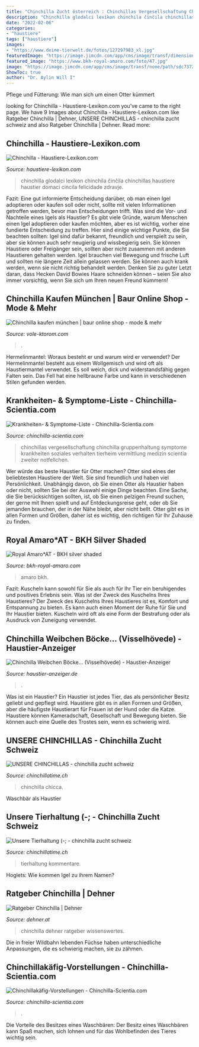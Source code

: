 ```yaml
---
title: "Chinchilla Zucht österreich : Chinchillas Vergesellschaftung Chinchilla Gruppenhaltung Symptome Krankheiten Soziales Verhalten Tierheim Vermittlung Medizin Scientia Zweiter Notfellchen"
description: "Chinchilla glodalci lexikon chinchila činčila chinchillas haustiere haustier domaci cincila felicidade zdravje"
date: "2022-02-06"
categories:
- "haustiere"
tags: ["haustiere"]
images:
- "https://www.deine-tierwelt.de/fotos/127297983_xl.jpg"
featuredImage: "https://image.jimcdn.com/app/cms/image/transf/dimension=640x1024:format=png/path/sdc7372c5fb1372b5/image/i4b173ecdb137a732/version/1581785479/image.png"
featured_image: "https://www.bkh-royal-amaro.com/foto/47.jpg"
image: "https://image.jimcdn.com/app/cms/image/transf/none/path/sdc7372c5fb1372b5/image/i1d9284ba9d7bd8f9/version/1458830796/image.jpg"
ShowToc: true
author: "Dr. Aylin Will I"
---
```



Pflege und Fütterung: Wie man sich um einen Otter kümmert

	

		
looking for Chinchilla - Haustiere-Lexikon.com you've came to the right page. We have 9 Images about Chinchilla - Haustiere-Lexikon.com like Ratgeber Chinchilla | Dehner, UNSERE CHINCHILLAS - chinchilla zucht schweiz and also Ratgeber Chinchilla | Dehner. Read more:
		
    
## Chinchilla - Haustiere-Lexikon.com

<img loading=lazy src="http://www.haustiere-lexikon.com/wp-content/uploads/2011/03/chinchilla.jpg" onerror="this.onerror=null;this.src='https://tse2.mm.bing.net/th?id=OIP.fA1hAGzY54_NRge-QAjmvQAAAA&amp;pid=15.1';" alt="Chinchilla - Haustiere-Lexikon.com">

_Source: haustiere-lexikon.com_

>chinchilla glodalci lexikon chinchila činčila chinchillas haustiere haustier domaci cincila felicidade zdravje. 

	

Fazit: Eine gut informierte Entscheidung darüber, ob man einen Igel adoptieren oder kaufen soll oder nicht, sollte mit vielen Informationen getroffen werden, bevor man Entscheidungen trifft.
Was sind die Vor- und Nachteile eines Igels als Haustier? Es gibt viele Gründe, warum Menschen einen Igel adoptieren oder kaufen möchten, aber es ist wichtig, vorher eine fundierte Entscheidung zu treffen. Hier sind einige wichtige Punkte, die Sie beachten sollten: Igel sind dafür bekannt, freundlich und verspielt zu sein, aber sie können auch sehr neugierig und wissbegierig sein. Sie können Haustiere oder Freigänger sein, sollten aber nicht zusammen mit anderen Haustieren gehalten werden. Igel brauchen viel Bewegung und frische Luft und sollten nie längere Zeit allein gelassen werden. Sie können auch krank werden, wenn sie nicht richtig behandelt werden. Denken Sie zu guter Letzt daran, dass Hecken David Bowies Haare schneiden können – seien Sie also immer vorsichtig, wenn Sie sich um Ihren neuen Freund kümmern!

    
## Chinchilla Kaufen München | Baur Online Shop - Mode &amp; Mehr

<img loading=lazy src="https://vole-ktorom.com/uvzgp/_F8v_wghHmOEpUuYSTsjlgHaFj.jpg" onerror="this.onerror=null;this.src='https://tse4.mm.bing.net/th?id=OIP.MtJJr8fpR6Tsp0soJIR80QAAAA&amp;pid=15.1';" alt="Chinchilla kaufen münchen | baur online shop - mode &amp; mehr">

_Source: vole-ktorom.com_

>. 

	

Hermelinmantel: Woraus besteht er und warum wird er verwendet?
Der Hermelinmantel besteht aus einem Wollgemisch und wird oft als Haustiermantel verwendet. Es soll weich, dick und widerstandsfähig gegen Falten sein. Das Fell hat eine hellbraune Farbe und kann in verschiedenen Stilen gefunden werden.

    
## Krankheiten- &amp; Symptome-Liste - Chinchilla-Scientia.com

<img loading=lazy src="https://image.jimcdn.com/app/cms/image/transf/none/path/sdbb8db05959db18e/image/i4885854e93040684/version/1536798208/image.jpg" onerror="this.onerror=null;this.src='https://tse1.mm.bing.net/th?id=OIP.1Axyqb6WaQ-kArNN50kEsAAAAA&amp;pid=15.1';" alt="Krankheiten- &amp; Symptome-Liste - Chinchilla-Scientia.com">

_Source: chinchilla-scientia.com_

>chinchillas vergesellschaftung chinchilla gruppenhaltung symptome krankheiten soziales verhalten tierheim vermittlung medizin scientia zweiter notfellchen. 

	

Wer würde das beste Haustier für Otter machen?
Otter sind eines der beliebtesten Haustiere der Welt. Sie sind freundlich und haben viel Persönlichkeit. Unabhängig davon, ob Sie einen Otter als Haustier haben oder nicht, sollten Sie bei der Auswahl einige Dinge beachten. Eine Sache, die Sie berücksichtigen sollten, ist, ob Sie einen pelzigen Freund suchen, der gerne mit Ihnen spielt und auf Entdeckungsreise geht, oder ob Sie jemanden brauchen, der in der Nähe bleibt, aber nicht bellt. Otter gibt es in allen Formen und Größen, daher ist es wichtig, den richtigen für Ihr Zuhause zu finden.

    
## Royal Amaro*AT - BKH Silver Shaded

<img loading=lazy src="https://www.bkh-royal-amaro.com/foto/47.jpg" onerror="this.onerror=null;this.src='https://tse4.mm.bing.net/th?id=OIP.fPdhvmVjK3co-WV--lGBkAHaE8&amp;pid=15.1';" alt="Royal Amaro*AT - BKH silver shaded">

_Source: bkh-royal-amaro.com_

>amaro bkh. 

	

Fazit: Kuscheln kann sowohl für Sie als auch für Ihr Tier ein beruhigendes und positives Erlebnis sein.
Was ist der Zweck des Kuschelns Ihres Haustieres?
Der Zweck des Kuschelns Ihres Haustieres ist es, Komfort und Entspannung zu bieten. Es kann auch einen Moment der Ruhe für Sie und Ihr Haustier bieten. Kuscheln wird oft als eine Form der Bestrafung oder als Ausdruck von Zuneigung verwendet.

    
## Chinchilla Weibchen Böcke… (Visselhövede) - Haustier-Anzeiger

<img loading=lazy src="https://www.deine-tierwelt.de/fotos/127297983_xl.jpg" onerror="this.onerror=null;this.src='https://tse3.mm.bing.net/th?id=OIP.Hx5scvxs-N12Wuy7DelyXQHaHa&amp;pid=15.1';" alt="Chinchilla Weibchen Böcke… (Visselhövede) - Haustier-Anzeiger">

_Source: haustier-anzeiger.de_

>. 

	

Was ist ein Haustier?
Ein Haustier ist jedes Tier, das als persönlicher Besitz geliebt und gepflegt wird. Haustiere gibt es in allen Formen und Größen, aber die häufigste Haustierart für Frauen ist der Hund oder die Katze. Haustiere können Kameradschaft, Gesellschaft und Bewegung bieten. Sie können auch eine Quelle des Trostes sein, wenn es schwierig wird.

    
## UNSERE CHINCHILLAS - Chinchilla Zucht Schweiz

<img loading=lazy src="https://image.jimcdn.com/app/cms/image/transf/dimension=640x1024:format=png/path/sdc7372c5fb1372b5/image/i4b173ecdb137a732/version/1581785479/image.png" onerror="this.onerror=null;this.src='https://tse1.mm.bing.net/th?id=OIP.TqPjgJpnuQ1bxtVqrADO1wHaHa&amp;pid=15.1';" alt="UNSERE CHINCHILLAS - chinchilla zucht schweiz">

_Source: chinchillatime.ch_

>chinchilla chicca. 

	

Waschbär als Haustier

    
## Unsere Tierhaltung (-; - Chinchilla Zucht Schweiz

<img loading=lazy src="https://image.jimcdn.com/app/cms/image/transf/none/path/sdc7372c5fb1372b5/image/i1d9284ba9d7bd8f9/version/1458830796/image.jpg" onerror="this.onerror=null;this.src='https://tse4.mm.bing.net/th?id=OIP.b_HjDoaPtcrqVSjaJt4PPwExDM&amp;pid=15.1';" alt="Unsere Tierhaltung (-; - chinchilla zucht schweiz">

_Source: chinchillatime.ch_

>tierhaltung kommentare. 

	

Hoglets: Wie kommen Igel zu ihrem Namen?

    
## Ratgeber Chinchilla | Dehner

<img loading=lazy src="https://www.dehner.at/media/i/20120612_PR_MO_001_Tiere_2013_Chinchilla_13227-20076-1.jpg" onerror="this.onerror=null;this.src='https://tse1.mm.bing.net/th?id=OIP.EL20dp_iPDEcV1Y1GyPvEAAAAA&amp;pid=15.1';" alt="Ratgeber Chinchilla | Dehner">

_Source: dehner.at_

>chinchilla dehner ratgeber wissenswertes. 

	

Die in freier Wildbahn lebenden Füchse haben unterschiedliche Anpassungen, die es schwierig machen, sie zu zähmen.

    
## Chinchillakäfig-Vorstellungen - Chinchilla-Scientia.com

<img loading=lazy src="https://image.jimcdn.com/app/cms/image/transf/none/path/sdbb8db05959db18e/image/i9e9a1d3f5b18d7ac/version/1573947246/image.jpg" onerror="this.onerror=null;this.src='https://tse2.mm.bing.net/th?id=OIP.5HiU8cWTPLsMh8j-pf5j2gHaJ4&amp;pid=15.1';" alt="Chinchillakäfig-Vorstellungen - Chinchilla-Scientia.com">

_Source: chinchilla-scientia.com_

>. 

	

Die Vorteile des Besitzes eines Waschbären: Der Besitz eines Waschbären kann Spaß machen, sich lohnen und für das Wohlbefinden des Tieres wichtig sein.

